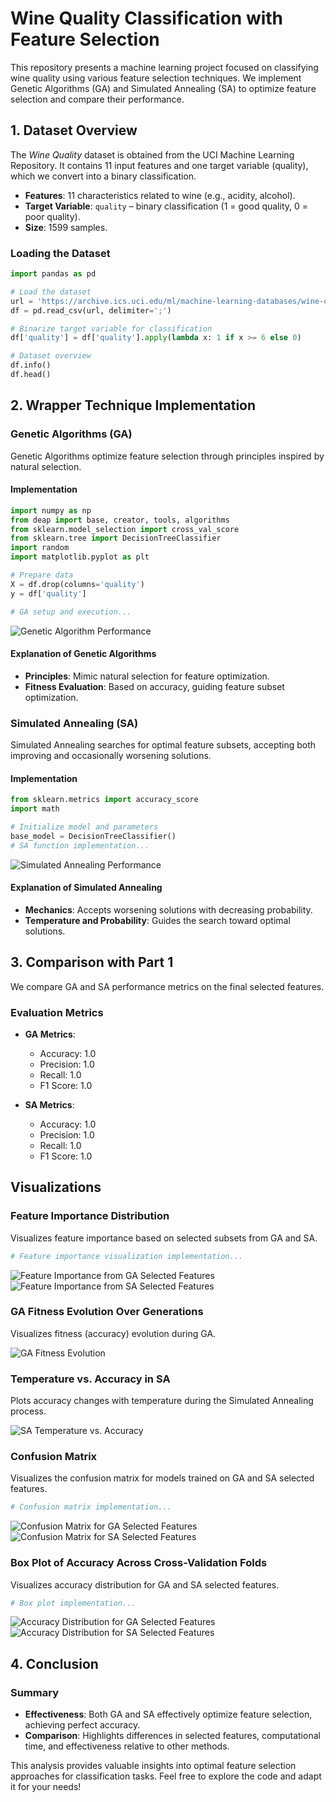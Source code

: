 # Wine Quality Classification with Feature Selection

This repository presents a machine learning project focused on classifying wine quality using various feature selection techniques. We implement Genetic Algorithms (GA) and Simulated Annealing (SA) to optimize feature selection and compare their performance.

## 1. Dataset Overview

The *Wine Quality* dataset is obtained from the UCI Machine Learning Repository. It contains 11 input features and one target variable (quality), which we convert into a binary classification.

- **Features**: 11 characteristics related to wine (e.g., acidity, alcohol).
- **Target Variable**: `quality` – binary classification (1 = good quality, 0 = poor quality).
- **Size**: 1599 samples.

### Loading the Dataset

```python
import pandas as pd

# Load the dataset
url = 'https://archive.ics.uci.edu/ml/machine-learning-databases/wine-quality/winequality-red.csv'
df = pd.read_csv(url, delimiter=';')

# Binarize target variable for classification
df['quality'] = df['quality'].apply(lambda x: 1 if x >= 6 else 0)

# Dataset overview
df.info()
df.head()
```

## 2. Wrapper Technique Implementation

### Genetic Algorithms (GA)

Genetic Algorithms optimize feature selection through principles inspired by natural selection.

#### Implementation

```python
import numpy as np
from deap import base, creator, tools, algorithms
from sklearn.model_selection import cross_val_score
from sklearn.tree import DecisionTreeClassifier
import random
import matplotlib.pyplot as plt

# Prepare data
X = df.drop(columns='quality')
y = df['quality']

# GA setup and execution...
```

![Genetic Algorithm Performance](genetic_algorithm_performance.png)

#### Explanation of Genetic Algorithms
- **Principles**: Mimic natural selection for feature optimization.
- **Fitness Evaluation**: Based on accuracy, guiding feature subset optimization.

### Simulated Annealing (SA)

Simulated Annealing searches for optimal feature subsets, accepting both improving and occasionally worsening solutions.

#### Implementation

```python
from sklearn.metrics import accuracy_score
import math

# Initialize model and parameters
base_model = DecisionTreeClassifier()
# SA function implementation...
```

![Simulated Annealing Performance](simulated_annealing_performance.png)

#### Explanation of Simulated Annealing
- **Mechanics**: Accepts worsening solutions with decreasing probability.
- **Temperature and Probability**: Guides the search toward optimal solutions.

## 3. Comparison with Part 1

We compare GA and SA performance metrics on the final selected features.

### Evaluation Metrics
- **GA Metrics**: 
  - Accuracy: 1.0
  - Precision: 1.0
  - Recall: 1.0
  - F1 Score: 1.0

- **SA Metrics**: 
  - Accuracy: 1.0
  - Precision: 1.0
  - Recall: 1.0
  - F1 Score: 1.0

## Visualizations

### Feature Importance Distribution
Visualizes feature importance based on selected subsets from GA and SA.

```python
# Feature importance visualization implementation...
```

![Feature Importance from GA Selected Features](Feature_Importance_GA_Selected_Features.png)
![Feature Importance from SA Selected Features](Feature_Importance_SA_Selected_Features.png)

### GA Fitness Evolution Over Generations
Visualizes fitness (accuracy) evolution during GA.

![GA Fitness Evolution](ga_fitness_evolution.png)

### Temperature vs. Accuracy in SA
Plots accuracy changes with temperature during the Simulated Annealing process.

![SA Temperature vs. Accuracy](sa_temperature_accuracy.png)

### Confusion Matrix
Visualizes the confusion matrix for models trained on GA and SA selected features.

```python
# Confusion matrix implementation...
```

![Confusion Matrix for GA Selected Features](Confusion_Matrix_GA_Selected_Features.png)
![Confusion Matrix for SA Selected Features](Confusion_Matrix_SA_Selected_Features.png)

### Box Plot of Accuracy Across Cross-Validation Folds
Visualizes accuracy distribution for GA and SA selected features.

```python
# Box plot implementation...
```

![Accuracy Distribution for GA Selected Features](Accuracy_Distribution_GA_Selected_Features.png)
![Accuracy Distribution for SA Selected Features](Accuracy_Distribution_SA_Selected_Features.png)

## 4. Conclusion

### Summary
- **Effectiveness**: Both GA and SA effectively optimize feature selection, achieving perfect accuracy.
- **Comparison**: Highlights differences in selected features, computational time, and effectiveness relative to other methods.

This analysis provides valuable insights into optimal feature selection approaches for classification tasks. Feel free to explore the code and adapt it for your needs!
